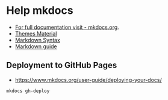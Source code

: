 # Help mkdocs

- [For full documentation visit - mkdocs.org](http://mkdocs.org).
- [Themes  Material](https://squidfunk.github.io/mkdocs-material/getting-started/)
- [Markdown Syntax](https://github.com/adam-p/markdown-here/wiki/Markdown-Cheatsheet)
- [Markdown guide](https://www.markdownguide.org/cheat-sheet/)

## Deployment to GitHub Pages

- https://www.mkdocs.org/user-guide/deploying-your-docs/

```bash
mkdocs gh-deploy
```
